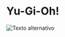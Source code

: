 # Yu-Gi-Oh!

![Texto alternativo](https://www.pockettactics.com/wp-content/sites/pockettactics/2022/02/Yu-Gi-Oh-Master-Duel-Dragon-deck-580x334.jpg)
